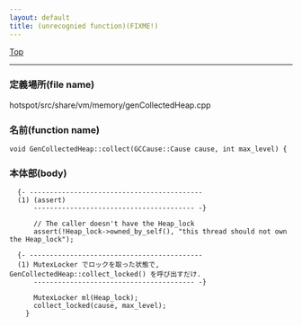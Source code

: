 ```yaml
---
layout: default
title: (unrecognied function)(FIXME!)
---
```

[Top](../index.html)

--- 
### 定義場所(file name)
hotspot/src/share/vm/memory/genCollectedHeap.cpp

### 名前(function name)
```
void GenCollectedHeap::collect(GCCause::Cause cause, int max_level) {
```

### 本体部(body)
```
  {- -------------------------------------------
  (1) (assert)
      ---------------------------------------- -}

	  // The caller doesn't have the Heap_lock
	  assert(!Heap_lock->owned_by_self(), "this thread should not own the Heap_lock");

  {- -------------------------------------------
  (1) MutexLocker でロックを取った状態で, GenCollectedHeap::collect_locked() を呼び出すだけ.
      ---------------------------------------- -}

	  MutexLocker ml(Heap_lock);
	  collect_locked(cause, max_level);
	}
	
```


